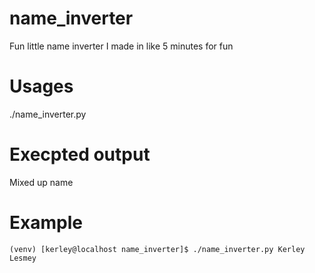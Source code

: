 # name_inverter
Fun little name inverter I made in like 5 minutes for fun

# Usages
./name_inverter.py <Name>
 
# Execpted output
Mixed up name


# Example 
``` 
(venv) [kerley@localhost name_inverter]$ ./name_inverter.py Kerley
Lesmey
```

